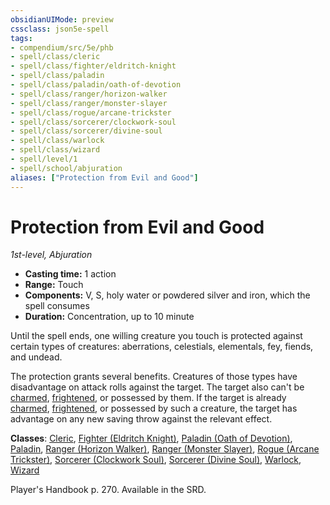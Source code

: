 ```yaml
---
obsidianUIMode: preview
cssclass: json5e-spell
tags:
- compendium/src/5e/phb
- spell/class/cleric
- spell/class/fighter/eldritch-knight
- spell/class/paladin
- spell/class/paladin/oath-of-devotion
- spell/class/ranger/horizon-walker
- spell/class/ranger/monster-slayer
- spell/class/rogue/arcane-trickster
- spell/class/sorcerer/clockwork-soul
- spell/class/sorcerer/divine-soul
- spell/class/warlock
- spell/class/wizard
- spell/level/1
- spell/school/abjuration
aliases: ["Protection from Evil and Good"]
---
```

# Protection from Evil and Good
*1st-level, Abjuration*  

- **Casting time:** 1 action
- **Range:** Touch
- **Components:** V, S, holy water or powdered silver and iron, which the spell consumes
- **Duration:** Concentration, up to 10 minute

Until the spell ends, one willing creature you touch is protected against certain types of creatures: aberrations, celestials, elementals, fey, fiends, and undead.

The protection grants several benefits. Creatures of those types have disadvantage on attack rolls against the target. The target also can't be [charmed](../../Rules%20&%20Options/5e%20Rules/conditions.md##charmed), [frightened](../../Rules%20&%20Options/5e%20Rules/conditions.md##frightened), or possessed by them. If the target is already [charmed](../../Rules%20&%20Options/5e%20Rules/conditions.md##charmed), [frightened](../../Rules%20&%20Options/5e%20Rules/conditions.md##frightened), or possessed by such a creature, the target has advantage on any new saving throw against the relevant effect.

**Classes**: [Cleric](../classes/cleric.md#), [Fighter (Eldritch Knight)](../classes/fighter-eldritch-knight.md#), [Paladin (Oath of Devotion)](../classes/paladin-oath-of-devotion.md#), [Paladin](../classes/paladin.md#), [Ranger (Horizon Walker)](../classes/ranger-horizon-walker-xge.md#), [Ranger (Monster Slayer)](../classes/ranger-monster-slayer-xge.md#), [Rogue (Arcane Trickster)](../classes/rogue-arcane-trickster.md#), [Sorcerer (Clockwork Soul)](../classes/sorcerer-clockwork-soul-tce.md#), [Sorcerer (Divine Soul)](../classes/sorcerer-divine-soul-xge.md#), [Warlock](../classes/warlock.md#), [Wizard](../classes/wizard.md#)

Player's Handbook p. 270. Available in the SRD.